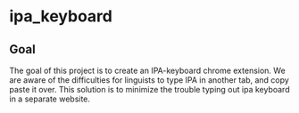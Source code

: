 # ipa_keyboard

## Goal
The goal of this project is to create an IPA-keyboard chrome extension. We are aware of the difficulties for linguists to type IPA in another tab, and copy paste it over. This solution is to minimize the trouble typing out ipa keyboard in a separate website. 
